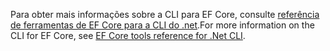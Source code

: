 <span data-ttu-id="0fa45-101">Para obter mais informações sobre a CLI para EF Core, consulte [referência de ferramentas de EF Core para a CLI do .net](/ef/core/miscellaneous/cli/dotnet).</span><span class="sxs-lookup"><span data-stu-id="0fa45-101">For more information on the CLI for EF Core, see [EF Core tools reference for .Net CLI](/ef/core/miscellaneous/cli/dotnet).</span></span>
